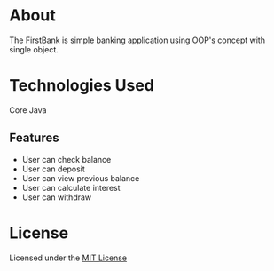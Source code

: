 # About
The FirstBank is simple banking application using OOP's concept with single object.

# Technologies Used
Core Java

## Features
* User can check balance
* User can deposit 
* User can view  previous balance
* User can calculate interest
* User can withdraw 

# License
Licensed under the [MIT License](LICENSE)

